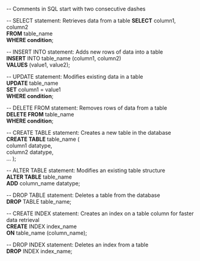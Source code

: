 
-- Comments in SQL start with two consecutive dashes

-- SELECT statement: Retrieves data from a table
**SELECT** column1, column2  
**FROM** table_name  
**WHERE condition**;

-- INSERT INTO statement: Adds new rows of data into a table  
**INSERT** INTO table_name (column1, column2)  
**VALUES** (value1, value2);

-- UPDATE statement: Modifies existing data in a table  
**UPDATE** table_name  
**SET** column1 = value1  
**WHERE condition**;

-- DELETE FROM statement: Removes rows of data from a table  
**DELETE FROM** table_name  
**WHERE condition**;

-- CREATE TABLE statement: Creates a new table in the database  
**CREATE TABLE** table_name (  
    column1 datatype,  
    column2 datatype,  
    ...
);

-- ALTER TABLE statement: Modifies an existing table structure  
**ALTER TABLE** table_name  
**ADD** column_name datatype;

-- DROP TABLE statement: Deletes a table from the database  
**DROP** TABLE table_name;

-- CREATE INDEX statement: Creates an index on a table column for faster data retrieval  
**CREATE** INDEX index_name  
**ON** table_name (column_name);

-- DROP INDEX statement: Deletes an index from a table  
**DROP** INDEX index_name;
